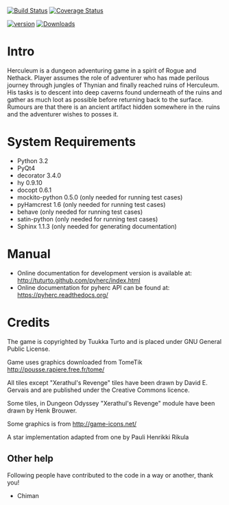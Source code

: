 [![Build Status](https://travis-ci.org/tuturto/pyherc.png)](https://travis-ci.org/tuturto/pyherc)
[![Coverage Status](https://coveralls.io/repos/tuturto/pyherc/badge.png)](https://coveralls.io/r/tuturto/pyherc)

[![version](https://pypip.in/v/herculeum/badge.png)](https://crate.io/packages/herculeum)
[![Downloads](https://pypip.in/d/herculeum/badge.png)](https://crate.io/packages/herculeum)

Intro
=====
Herculeum is a dungeon adventuring game in a spirit of Rogue and Nethack.
Player assumes the role of adventurer who has made perilous journey through
jungles of Thynian and finally reached ruins of Herculeum. His tasks is to
descent into deep caverns found underneath of the ruins and gather as much loot
as possible before returning back to the surface. Rumours are that there is
an ancient artifact hidden somewhere in the ruins and the adventurer wishes to
posses it.

System Requirements
===================
- Python 3.2
- PyQt4
- decorator 3.4.0
- hy 0.9.10
- docopt 0.6.1
- mockito-python 0.5.0 (only needed for running test cases)
- pyHamcrest 1.6 (only needed for running test cases)
- behave (only needed for running test cases)
- satin-python (only needed for running test cases)
- Sphinx 1.1.3 (only needed for generating documentation)

Manual
======
- Online documentation for development version is available at: 
  http://tuturto.github.com/pyherc/index.html
- Online documentation for pyherc API can be found at:
  https://pyherc.readthedocs.org/

Credits
=======
The game is copyrighted by Tuukka Turto and is placed under 
GNU General Public License.

Game uses graphics downloaded from TomeTik <http://pousse.rapiere.free.fr/tome/>

All tiles except "Xerathul's Revenge" tiles have been drawn by David E. Gervais
and are published under the Creative Commons licence.

Some tiles, in Dungeon Odyssey "Xerathul's Revenge" module have been drawn 
by Henk Brouwer.

Some graphics is from http://game-icons.net/

A star implementation adapted from one by Pauli Henrikki Rikula
 
Other help
----------
Following people have contributed to the code in a way or another, thank you!

- Chiman

